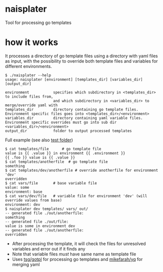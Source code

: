 naisplater
==========

Tool for processing go templates

# how it works

It processes a directory of go template files using a directory with yaml files as input, with the possibility to override both template files and variables for different environments.

```
$ ./naisplater --help
usage: naisplater [environment] [templates_dir] [variables_dir] [output_dir]

environment           specifies which subdirectory in <templates_dir> to include files from,
                      and which subdirectory in <variables_dir> to merge/override yaml with
templates_dir         directory containing go template files. Environment specific files goes into <templates_dir>/<environment>
variables_dir         directory containing yaml variable files. Environment specific overrides must go into sub dir <variables_dir>/<environment>
output_dir            folder to output processed templates
```

Full example (see also [test folder](https://github.com/nais/naisplater/tree/master/test))
```
$ cat templates/file      # go template file
value is {{ .value }} in environment {{ .environment }}
{{ .foo }} value is {{ .value }}
$ cat templates/anotherfile  # go template file
something
$ cat templates/dev/anotherfile # override anotherfile for environment 'dev' 
overridden
$ cat vars/file       # base variable file
value: some
environment: base
$ cat vars/dev/file   # variable file for environment 'dev' (will override values from base)
environment: dev
$ naisplater dev templates/ vars/ out/
-- generated file ./out/anotherfile:
something
-- generated file ./out/file:
value is some in environment dev
-- generated file ./out/anotherfile:
overridden
```


- After processing the template, it will check the files for unresolved variables and error out if it finds any
- Note that variable files _must_ have same name as template file
- Uses [tsg/gotpl](https://github.com/tsg/gotpl) for processing go templates and [mikefarah/yq](https://github.com/mikefarah/yq) for merging yaml

